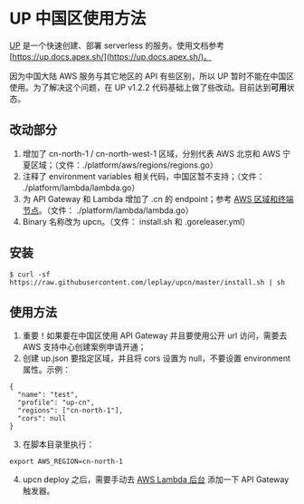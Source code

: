 # UP 中国区使用方法

[UP](https://github.com/apex/up) 是一个快速创建、部署 serverless 的服务。使用文档参考 [https://up.docs.apex.sh/](https://up.docs.apex.sh/)。

因为中国大陆 AWS 服务与其它地区的 API 有些区别，所以 UP 暂时不能在中国区使用。为了解决这个问题，在 UP v1.2.2 代码基础上做了些改动。目前达到**可用**状态。

## 改动部分
1. 增加了 cn-north-1 / cn-north-west-1 区域，分别代表 AWS 北京和 AWS 宁夏区域；（文件：./platform/aws/regions/regions.go）
2. 注释了 environment variables 相关代码，中国区暂不支持；（文件： ./platform/lambda/lambda.go）
3. 为 API Gateway 和 Lambda 增加了 .cn 的 endpoint；参考 [AWS 区域和终端节点](http://docs.amazonaws.cn/general/latest/gr/rande.html)。（文件： ./platform/lambda/lambda.go）
4. Binary 名称改为 upcn。（文件： install.sh 和 .goreleaser.yml）

## 安装
```
$ curl -sf https://raw.githubusercontent.com/leplay/upcn/master/install.sh | sh
```

## 使用方法
1. 重要！如果要在中国区使用 API Gateway 并且要使用公开 url 访问，需要去 AWS 支持中心创建案例申请开通；
2. 创建 up.json 要指定区域，并且将 cors 设置为 null，不要设置 environment 属性。示例：
```
{
  "name": "test",
  "profile": "up-cn",
  "regions": ["cn-north-1"],
  "cors": null
}
```
3. 在脚本目录里执行：
```
export AWS_REGION=cn-north-1
```
4. upcn deploy 之后，需要手动去 [AWS Lambda 后台](https://console.amazonaws.cn/lambda/home?region=cn-north-1) 添加一下 API Gateway 触发器。
